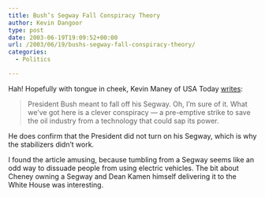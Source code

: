 ```yaml
---
title: Bush’s Segway Fall Conspiracy Theory
author: Kevin Dangoor
type: post
date: 2003-06-19T19:09:52+00:00
url: /2003/06/19/bushs-segway-fall-conspiracy-theory/
categories:
  - Politics

---
```

Hah! Hopefully with tongue in cheek, Kevin Maney of USA Today [writes][1]:

> President Bush meant to fall off his Segway. Oh, I&#8217;m sure of it. What we&#8217;ve got here is a clever conspiracy — a pre-emptive strike to save the oil industry from a technology that could sap its power.

He does confirm that the President did not turn on his Segway, which is why the stabilizers didn&#8217;t work.

I found the article amusing, because tumbling from a Segway seems like an odd way to dissuade people from using electric vehicles. The bit about Cheney owning a Segway and Dean Kamen himself delivering it to the White House was interesting.

 [1]: http://www.usatoday.com/money/industries/technology/maney/2003-06-17-segway_x.htm "USATODAY.com - President's Segway tumble seems a tiny bit suspicious"